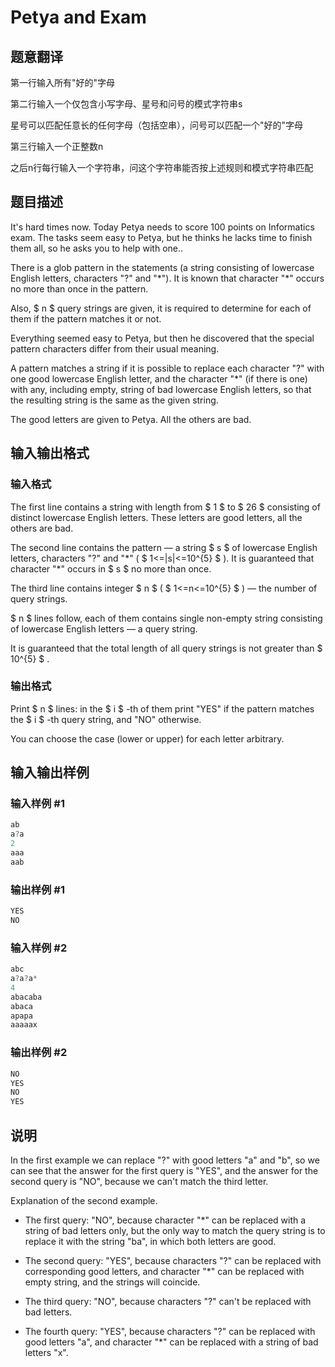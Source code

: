 # Petya and Exam

## 题意翻译

第一行输入所有"好的"字母

第二行输入一个仅包含小写字母、星号和问号的模式字符串s

星号可以匹配任意长的任何字母（包括空串），问号可以匹配一个"好的"字母

第三行输入一个正整数n

之后n行每行输入一个字符串，问这个字符串能否按上述规则和模式字符串匹配

## 题目描述

It's hard times now. Today Petya needs to score 100 points on Informatics exam. The tasks seem easy to Petya, but he thinks he lacks time to finish them all, so he asks you to help with one..

There is a glob pattern in the statements (a string consisting of lowercase English letters, characters "?" and "\*"). It is known that character "\*" occurs no more than once in the pattern.

Also, $ n $ query strings are given, it is required to determine for each of them if the pattern matches it or not.

Everything seemed easy to Petya, but then he discovered that the special pattern characters differ from their usual meaning.

A pattern matches a string if it is possible to replace each character "?" with one good lowercase English letter, and the character "\*" (if there is one) with any, including empty, string of bad lowercase English letters, so that the resulting string is the same as the given string.

The good letters are given to Petya. All the others are bad.

## 输入输出格式

### 输入格式

The first line contains a string with length from $ 1 $ to $ 26 $ consisting of distinct lowercase English letters. These letters are good letters, all the others are bad.

The second line contains the pattern — a string $ s $ of lowercase English letters, characters "?" and "\*" ( $ 1<=|s|<=10^{5} $ ). It is guaranteed that character "\*" occurs in $ s $ no more than once.

The third line contains integer $ n $ ( $ 1<=n<=10^{5} $ ) — the number of query strings.

$ n $ lines follow, each of them contains single non-empty string consisting of lowercase English letters — a query string.

It is guaranteed that the total length of all query strings is not greater than $ 10^{5} $ .

### 输出格式

Print $ n $ lines: in the $ i $ -th of them print "YES" if the pattern matches the $ i $ -th query string, and "NO" otherwise.

You can choose the case (lower or upper) for each letter arbitrary.

## 输入输出样例

### 输入样例 #1

```cpp
ab
a?a
2
aaa
aab

```
### 输出样例 #1

```cpp
YES
NO

```
### 输入样例 #2

```cpp
abc
a?a?a*
4
abacaba
abaca
apapa
aaaaax

```
### 输出样例 #2

```cpp
NO
YES
NO
YES

```
## 说明

In the first example we can replace "?" with good letters "a" and "b", so we can see that the answer for the first query is "YES", and the answer for the second query is "NO", because we can't match the third letter.

Explanation of the second example.

- The first query: "NO", because character "\*" can be replaced with a string of bad letters only, but the only way to match the query string is to replace it with the string "ba", in which both letters are good.

- The second query: "YES", because characters "?" can be replaced with corresponding good letters, and character "\*" can be replaced with empty string, and the strings will coincide.

- The third query: "NO", because characters "?" can't be replaced with bad letters.

- The fourth query: "YES", because characters "?" can be replaced with good letters "a", and character "\*" can be replaced with a string of bad letters "x".

